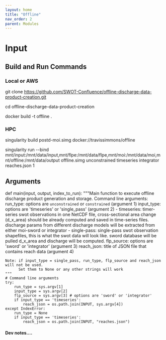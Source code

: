 ```yaml
---
layout: home
title: "Offline"
nav_order: 2
parent: Modules
---
```


# Input

## Build and Run Commands

### Local or AWS
git clone https://github.com/SWOT-Confluence/offline-discharge-data-product-creation.git

cd offline-discharge-data-product-creation

docker build -t offline .

### HPC
singularity build postd-moi.simg docker://travissimmons/offline

singularity run --bind mnt/input:/mnt/data/input,mnt/flpe:/mnt/data/flpe,mnt/moi:/mnt/data/moi,mnt/offline:/mnt/data/output  offline.simg unconstrained timeseries integrator reaches.json 1

## Arguments

def main(input, output, index_to_run):
    """Main function to execute offline discharge product generation and
    storage.
    Command line arguments:
    run_type: options are `unconstrained` or `constrained` (argument 1)
    input_type: options are 'timeseries' or 'single_pass' (argument 2)
                - timeseries: timer-series swot observations in one NetCDF file,
                              cross-sectional area change (d_x_area) should be
                              already computed and saved in time-series files.
                              discharge params from different discharge models
                              will be extracted from either moi-sword or integrator
                - single-pass: single-pass swot observation shapefiles, this is
                               what the swot data will look like. sword database
                               will be pulled d_x_area and discharge will be computed.
    flp_source: options are 'sword' or 'integrator' (argument 3)
    reach_json: title of JSON file that contains reach data (argument 4)

    Note: if input_type = single_pass, run_type, flp_source and reach_json will not be used.
          Set them to None or any other strings will work
    """
    # Command line arguments
    try:
        run_type = sys.argv[1]
        input_type = sys.argv[2]
        flp_source = sys.argv[3] # options are 'sword' or 'integrator'
        if input_type == 'timeseries':
            reach_json = os.path.join(INPUT, sys.argv[4])
    except IndexError:
        run_type = None
        if input_type == 'timeseries':
            reach_json = os.path.join(INPUT, "reaches.json")

#### Dev notes....
